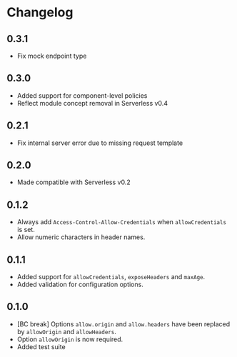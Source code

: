 # Changelog

## 0.3.1

* Fix mock endpoint type

## 0.3.0

* Added support for component-level policies
* Reflect module concept removal in Serverless v0.4

## 0.2.1

* Fix internal server error due to missing request template

## 0.2.0

* Made compatible with Serverless v0.2

## 0.1.2

* Always add `Access-Control-Allow-Credentials` when `allowCredentials` is set.
* Allow numeric characters in header names.

## 0.1.1

* Added support for `allowCredentials`, `exposeHeaders` and `maxAge`.
* Added validation for configuration options.

## 0.1.0

* [BC break] Options `allow.origin` and `allow.headers` have been replaced by `allowOrigin` and `allowHeaders`.
* Option `allowOrigin` is now required.
* Added test suite
